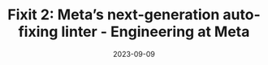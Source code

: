 ---
title: "Fixit 2: Meta’s next-generation auto-fixing linter - Engineering at Meta"
date: 2023-09-09
externalLink: https://engineering.fb.com/2023/08/07/developer-tools/fixit-2-linter-meta/
---